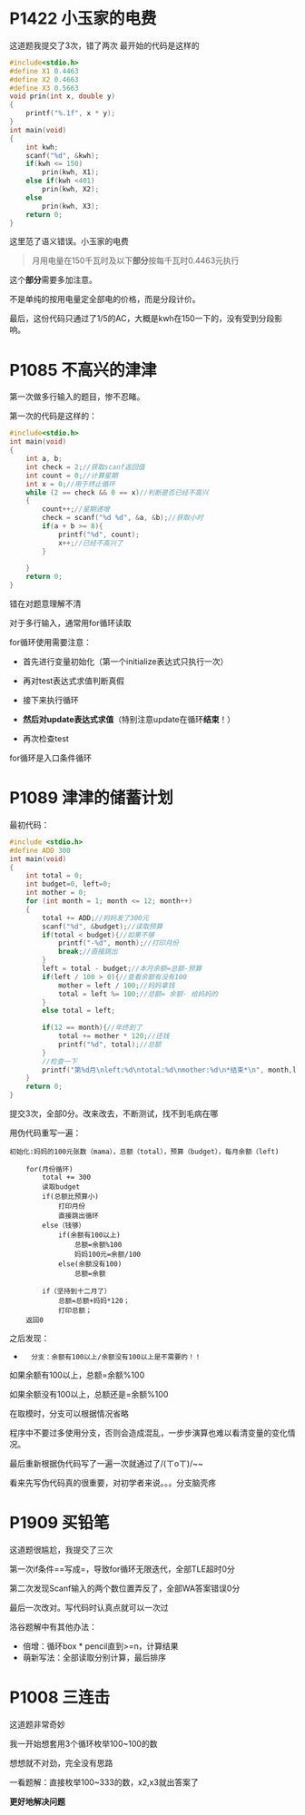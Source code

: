 # P1422 小玉家的电费
这道题我提交了3次，错了两次
最开始的代码是这样的
```C
#include<stdio.h>
#define X1 0.4463
#define X2 0.4663
#define X3 0.5663 
void prin(int x, double y)
{
    printf("%.1f", x * y);
}
int main(void)
{
    int kwh;
    scanf("%d", &kwh);
    if(kwh <= 150)
        prin(kwh, X1);
    else if(kwh <401)
        prin(kwh, X2);
    else
        prin(kwh, X3);
    return 0;
}
```
这里范了语义错误。小玉家的电费
>月用电量在150千瓦时及以下**部分**按每千瓦时0.4463元执行

这个**部分**需要多加注意。

不是单纯的按用电量定全部电的价格，而是分段计价。

最后，这份代码只通过了1/5的AC，大概是kwh在150一下的，没有受到分段影响。

# P1085 不高兴的津津

第一次做多行输入的题目，惨不忍睹。

第一次的代码是这样的：
```C
#include<stdio.h>
int main(void)
{
    int a, b;
    int check = 2;//获取scanf返回值
    int count = 0;//计算星期
    int x = 0;//用于终止循环
    while (2 == check && 0 == x)//判断是否已经不高兴
    {
        count++;//星期递增
        check = scanf("%d %d", &a, &b);//获取小时
        if(a + b >= 8){
            printf("%d", count);
            x++;//已经不高兴了
        }
        
    }
    return 0;
}
```
错在对题意理解不清

对于多行输入，通常用for循环读取

for循环使用需要注意：

* 首先进行变量初始化（第一个initialize表达式只执行一次）

* 再对test表达式求值判断真假

* 接下来执行循环

* **然后对update表达式求值**（特别注意update在循环**结束**！）

* 再次检查test

for循环是入口条件循环

# P1089 津津的储蓄计划
最初代码：

```C
#include <stdio.h>
#define ADD 300
int main(void)
{
    int total = 0;
    int budget=0, left=0;
    int mother = 0;
    for (int month = 1; month <= 12; month++)
    {
        total += ADD;//妈妈发了300元
        scanf("%d", &budget);//读取预算
        if(total < budget){//如果不够
            printf("-%d", month);//打印月份
            break;//直接跳出
        }
        left = total - budget;//本月余额=总额-预算
        if(left / 100 > 0){//查看余额有没有100
            mother = left / 100;//妈妈拿钱
            total = left %= 100;//总额= 余额- 给妈妈的
        }
        else total = left;
        
        if(12 == month){//年终到了
            total += mother * 120;//还钱
            printf("%d", total);//总额
        }
        //检查一下
        printf("第%d月\nleft:%d\ntotal:%d\nmother:%d\n*结束*\n", month,left, total, mother);
    }
    return 0;
}
```
提交3次，全部0分。改来改去，不断测试，找不到毛病在哪

用伪代码重写一遍：
```
初始化:妈妈的100元张数（mama），总额（total），预算（budget），每月余额（left)

    for(月份循环)
        total += 300
        读取budget  
        if(总额比预算小)
            打印月份
            直接跳出循环
        else（钱够）
            if(余额有100以上)
                总额=余额%100
                妈妈100元=余额/100
            else(余额没有100)
                总额=余额
        
        if（坚持到十二月了）
            总额=总额+妈妈*120；
            打印总额；
    返回0
```

之后发现：
*       分支：余额有100以上/余额没有100以上是不需要的！！
如果余额有100以上，总额=余额%100

如果余额没有100以上，总额还是=余额%100

在取模时，分支可以根据情况省略

程序中不要过多使用分支，否则会造成混乱，一步步演算也难以看清变量的变化情况。

最后重新根据伪代码写了一遍一次就通过了/(ㄒoㄒ)/~~

看来先写伪代码真的很重要，对初学者来说。。。分支脑壳疼

# P1909 买铅笔
这道题很尴尬，我提交了三次

第一次if条件==写成=，导致for循环无限迭代，全部TLE超时0分

第二次发现Scanf输入的两个数位置弄反了，全部WA答案错误0分

最后一次改对。写代码时认真点就可以一次过

洛谷题解中有其他办法：

* 倍增：循环box * pencil直到>=n，计算结果
* 萌新写法：全部读取分别计算，最后排序

# P1008 三连击
这道题非常奇妙

我一开始想套用3个循环枚举100~100的数

想想就不对劲，完全没有思路

一看题解：直接枚举100~333的数，x2,x3就出答案了

**更好地解决问题**
# 